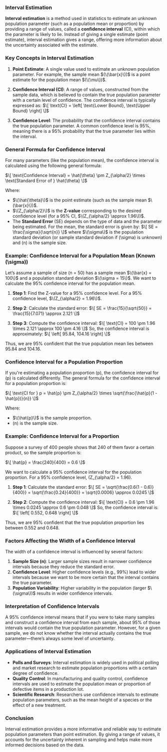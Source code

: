 ### **Interval Estimation**

**Interval estimation** is a method used in statistics to estimate an unknown population parameter (such as a population mean or proportion) by providing a range of values, called a **confidence interval** (CI), within which the parameter is likely to lie. Instead of giving a single estimate (point estimate), interval estimation gives a range, offering more information about the uncertainty associated with the estimate.

### **Key Concepts in Interval Estimation**

1. **Point Estimate**: A single value used to estimate an unknown population parameter. For example, the sample mean $(\(\bar{x}\))$ is a point estimate for the population mean $(\(\mu\))$.
   
2. **Confidence Interval (CI)**: A range of values, constructed from the sample data, which is believed to contain the true population parameter with a certain level of confidence. The confidence interval is typically expressed as:
   $\[
   \text{CI} = \left[ \text{Lower Bound}, \text{Upper Bound} \right]
   \]$
   
3. **Confidence Level**: The probability that the confidence interval contains the true population parameter. A common confidence level is 95%, meaning there is a 95% probability that the true parameter lies within the interval.

### **General Formula for Confidence Interval**

For many parameters (like the population mean), the confidence interval is calculated using the following general formula:

$\[
\text{Confidence Interval} = \hat{\theta} \pm Z_{\alpha/2} \times \text{Standard Error of } \hat{\theta}
\]$

Where:
- $\(\hat{\theta}\)$ is the point estimate (such as the sample mean $\(\bar{x}\))$.
- $\(Z_{\alpha/2}\)$ is the **Z-value** corresponding to the desired confidence level (for a 95% CI, $\(Z_{\alpha/2} \approx 1.96\))$.
- The **Standard Error** (SE) depends on the type of data and the parameter being estimated. For the mean, the standard error is given by:
  $\[
  SE = \frac{\sigma}{\sqrt{n}}
  \]$
  where $\(\sigma\)$ is the population standard deviation (or sample standard deviation if \(\sigma\) is unknown) and \(n\) is the sample size.

### **Example: Confidence Interval for a Population Mean (Known \(\sigma\))**

Let’s assume a sample of size \(n = 50\) has a sample mean $\(\bar{x} = 100\)$ and a population standard deviation $\(\sigma = 15\)$. We want to calculate the 95% confidence interval for the population mean.

1. **Step 1**: Find the Z-value for a 95% confidence level. For a 95% confidence level, $\(Z_{\alpha/2} = 1.96\)$.

2. **Step 2**: Calculate the standard error:
   $\[
   SE = \frac{15}{\sqrt{50}} = \frac{15}{7.071} \approx 2.121
   \]$

3. **Step 3**: Compute the confidence interval:
   $\[
   \text{CI} = 100 \pm 1.96 \times 2.121 \approx 100 \pm 4.16
   \]$
   So, the confidence interval is approximately:
   $\[
   \left[ 95.84, 104.16 \right]
   \]$

Thus, we are 95% confident that the true population mean lies between 95.84 and 104.16.

### **Confidence Interval for a Population Proportion**

If you're estimating a population proportion \(p\), the confidence interval for \(p\) is calculated differently. The general formula for the confidence interval for a population proportion is:

$\[
\text{CI for } p = \hat{p} \pm Z_{\alpha/2} \times \sqrt{\frac{\hat{p}(1 - \hat{p})}{n}}
\]$

Where:
- $\(\hat{p}\)$ is the sample proportion.
- \(n\) is the sample size.

### **Example: Confidence Interval for a Proportion**

Suppose a survey of 400 people shows that 240 of them favor a certain product, so the sample proportion is:

$\[
\hat{p} = \frac{240}{400} = 0.6
\]$

We want to calculate a 95% confidence interval for the population proportion. For a 95% confidence level, \(Z_{\alpha/2} = 1.96\).

1. **Step 1**: Calculate the standard error:
   $\[
   SE = \sqrt{\frac{0.6(1 - 0.6)}{400}} = \sqrt{\frac{0.24}{400}} = \sqrt{0.0006} \approx 0.0245
   \]$

2. **Step 2**: Compute the confidence interval:
   $\[
   \text{CI} = 0.6 \pm 1.96 \times 0.0245 \approx 0.6 \pm 0.048
   \]$
   So, the confidence interval is:
   $\[
   \left[ 0.552, 0.648 \right]
   \]$

Thus, we are 95% confident that the true population proportion lies between 0.552 and 0.648.

### **Factors Affecting the Width of a Confidence Interval**

The width of a confidence interval is influenced by several factors:
1. **Sample Size (n)**: Larger sample sizes result in narrower confidence intervals because they reduce the standard error.
2. **Confidence Level**: Higher confidence levels (e.g., 99%) lead to wider intervals because we want to be more certain that the interval contains the true parameter.
3. **Population Variability**: Higher variability in the population (larger $\(\sigma\))$ results in wider confidence intervals.

### **Interpretation of Confidence Intervals**

A 95% confidence interval means that if you were to take many samples and construct a confidence interval from each sample, about 95% of those intervals would contain the true population parameter. However, for a given sample, we do not know whether the interval actually contains the true parameter—there’s always some level of uncertainty.

### **Applications of Interval Estimation**

- **Polls and Surveys**: Interval estimation is widely used in political polling and market research to estimate population proportions with a certain degree of confidence.
- **Quality Control**: In manufacturing and quality control, confidence intervals are used to estimate the population mean or proportion of defective items in a production lot.
- **Scientific Research**: Researchers use confidence intervals to estimate population parameters, such as the mean height of a species or the effect of a new treatment.

### **Conclusion**

Interval estimation provides a more informative and reliable way to estimate population parameters than point estimation. By giving a range of values, it accounts for the uncertainty inherent in sampling and helps make more informed decisions based on the data.
